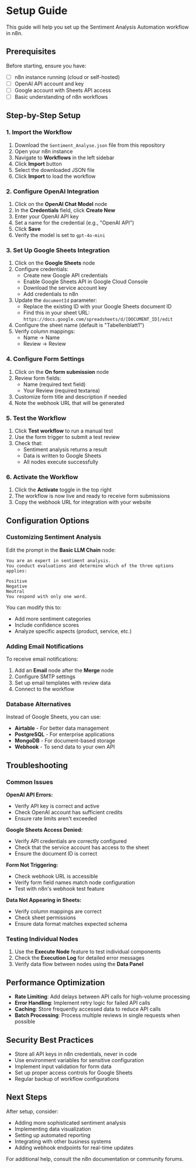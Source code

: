 # Setup Guide

This guide will help you set up the Sentiment Analysis Automation workflow in n8n.

## Prerequisites

Before starting, ensure you have:
- [ ] n8n instance running (cloud or self-hosted)
- [ ] OpenAI API account and key
- [ ] Google account with Sheets API access
- [ ] Basic understanding of n8n workflows

## Step-by-Step Setup

### 1. Import the Workflow

1. Download the `Sentiment_Analyse.json` file from this repository
2. Open your n8n instance
3. Navigate to **Workflows** in the left sidebar
4. Click **Import** button
5. Select the downloaded JSON file
6. Click **Import** to load the workflow

### 2. Configure OpenAI Integration

1. Click on the **OpenAI Chat Model** node
2. In the **Credentials** field, click **Create New**
3. Enter your OpenAI API key
4. Set a name for the credential (e.g., "OpenAI API")
5. Click **Save**
6. Verify the model is set to `gpt-4o-mini`

### 3. Set Up Google Sheets Integration

1. Click on the **Google Sheets** node
2. Configure credentials:
   - Create new Google API credentials
   - Enable Google Sheets API in Google Cloud Console
   - Download the service account key
   - Add credentials to n8n
3. Update the `documentId` parameter:
   - Replace the existing ID with your Google Sheets document ID
   - Find this in your sheet URL: `https://docs.google.com/spreadsheets/d/[DOCUMENT_ID]/edit`
4. Configure the sheet name (default is "Tabellenblatt1")
5. Verify column mappings:
   - Name → Name
   - Review → Review

### 4. Configure Form Settings

1. Click on the **On form submission** node
2. Review form fields:
   - Name (required text field)
   - Your Review (required textarea)
3. Customize form title and description if needed
4. Note the webhook URL that will be generated

### 5. Test the Workflow

1. Click **Test workflow** to run a manual test
2. Use the form trigger to submit a test review
3. Check that:
   - Sentiment analysis returns a result
   - Data is written to Google Sheets
   - All nodes execute successfully

### 6. Activate the Workflow

1. Click the **Activate** toggle in the top right
2. The workflow is now live and ready to receive form submissions
3. Copy the webhook URL for integration with your website

## Configuration Options

### Customizing Sentiment Analysis

Edit the prompt in the **Basic LLM Chain** node:

```
You are an expert in sentiment analysis.
You conduct evaluations and determine which of the three options applies:

Positive
Negative
Neutral
You respond with only one word.
```

You can modify this to:
- Add more sentiment categories
- Include confidence scores
- Analyze specific aspects (product, service, etc.)

### Adding Email Notifications

To receive email notifications:

1. Add an **Email** node after the **Merge** node
2. Configure SMTP settings
3. Set up email templates with review data
4. Connect to the workflow

### Database Alternatives

Instead of Google Sheets, you can use:
- **Airtable** - For better data management
- **PostgreSQL** - For enterprise applications
- **MongoDB** - For document-based storage
- **Webhook** - To send data to your own API

## Troubleshooting

### Common Issues

**OpenAI API Errors:**
- Verify API key is correct and active
- Check OpenAI account has sufficient credits
- Ensure rate limits aren't exceeded

**Google Sheets Access Denied:**
- Verify API credentials are correctly configured
- Check that the service account has access to the sheet
- Ensure the document ID is correct

**Form Not Triggering:**
- Check webhook URL is accessible
- Verify form field names match node configuration
- Test with n8n's webhook test feature

**Data Not Appearing in Sheets:**
- Verify column mappings are correct
- Check sheet permissions
- Ensure data format matches expected schema

### Testing Individual Nodes

1. Use the **Execute Node** feature to test individual components
2. Check the **Execution Log** for detailed error messages
3. Verify data flow between nodes using the **Data Panel**

## Performance Optimization

- **Rate Limiting**: Add delays between API calls for high-volume processing
- **Error Handling**: Implement retry logic for failed API calls
- **Caching**: Store frequently accessed data to reduce API calls
- **Batch Processing**: Process multiple reviews in single requests when possible

## Security Best Practices

- Store all API keys in n8n credentials, never in code
- Use environment variables for sensitive configuration
- Implement input validation for form data
- Set up proper access controls for Google Sheets
- Regular backup of workflow configurations

## Next Steps

After setup, consider:
- Adding more sophisticated sentiment analysis
- Implementing data visualization
- Setting up automated reporting
- Integrating with other business systems
- Adding webhook endpoints for real-time updates

For additional help, consult the n8n documentation or community forums.